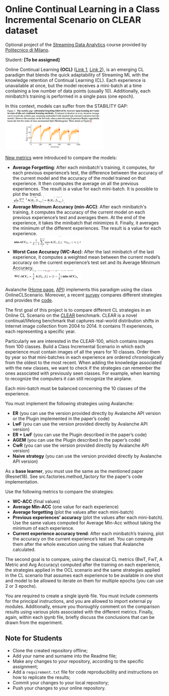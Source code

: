 Online Continual Learning in a Class Incremental Scenario on CLEAR dataset
============

Optional project of the [Streaming Data Analytics](http://emanueledellavalle.org/teaching/streaming-data-analytics-2023-24/) course provided by [Politecnico di Milano](https://www11.ceda.polimi.it/schedaincarico/schedaincarico/controller/scheda_pubblica/SchedaPublic.do?&evn_default=evento&c_classe=811164&polij_device_category=DESKTOP&__pj0=0&__pj1=d563c55e73c3035baf5b0bab2dda086b).

Student: **[To be assigned]**

Online Continual Learning **(OCL)** ([Link 1](https://arxiv.org/abs/2003.09114), [Link 2](https://arxiv.org/abs/2101.10423)), is an emerging CL paradigm that blends the quick adaptability of Streaming ML with the knowledge retention of Continual Learning (CL). Each experience is unavailable at once, but the model receives a mini-batch at a time containing a low number of data points (usually 10). Additionally, each minibatch’s training is performed in a single pass (one epoch).

In this context, models can suffer from the STABILITY GAP: \
![plot](./images/stability_gap.png)


[New metrics](https://arxiv.org/abs/2205.13452) were introduced to compare the models:
- **Average Forgetting**: After each minibatch's training, it computes, for each previous experience’s test, the difference between the accuracy of the current model and the accuracy of the model trained on that experience. It then computes the average on all the previous experiences. The result is a value for each mini-batch. It is possible to plot the trend. \
![plot](./images/average_forgetting.png)
- **Average Minimum Accuracy (min-ACC)**: After each minibatch's training, it computes the accuracy of the current model on each previous experience’s test and averages them. At the end of the experience, it takes the minibatch that minimizes it. Finally, it averages the minimum of the different experiences. The result is a value for each experience. \
![plot](./images/min_acc.png)
- **Worst Case Accuracy (WC-Acc)**: After the last minibatch of the last experience, it computes a weighted mean between the current model’s accuracy on the current experience’s test set and its Average Minimum Accuracy. \
![plot](./images/wc_acc.png)

Avalanche ([Home page](https://avalanche.continualai.org/), [API](https://avalanche-api.continualai.org/en/v0.3.1/)) implements this paradigm using the class OnlineCLScenario.
Moreover, a recent [survey](https://arxiv.org/abs/2308.10328) compares different strategies and provides the [code](https://github.com/AlbinSou/ocl_survey).


The first goal of this project is to compare different CL strategies in an Online CL Scenario on the [CLEAR](https://linzhiqiu.gitbook.io/the-clear-benchmark/) benchmark. CLEAR is a novel continual/lifelong benchmark that captures real-world distribution shifts in Internet image collection from 2004 to 2014. It contains 11 experiences, each representing a specific year. 

Particularly we are interested in the CLEAR-100, which contains images from 100 classes. Build a Class Incremental Scenario in which each experience must contain images of all the years for 10 classes. Order them by year so that mini-batches in each experience are ordered chronologically from the oldest to the most recent. When adding the knowledge associated with the new classes, we want to check if the strategies can remember the ones associated with previously seen classes. For example, when learning to recognize the computers it can still recognize the airplane.


Each mini-batch must be balanced concerning the 10 classes of the experience.

You must implement the following strategies using Avalanche:
- **ER** (you can use the version provided directly by Avalanche API version or the Plugin implemented in the paper’s code)
- **LwF** (you can use the version provided directly by Avalanche API version)
- **ER + LwF** (you can use the Plugin described in the paper’s code)
- **AGEM** (you can use the Plugin described in the paper’s code)
- **CwR** (you can use the version provided directly by Avalanche API version)
- **Naive strategy** (you can use the version provided directly by Avalanche API version)

As a **base learner**, you must use the same as the mentioned paper (Resnet18).
See src.factories.method_factory for the paper's code implementation.

Use the following metrics to compare the strategies:
- **WC-ACC** (final values)
- **Average Min-ACC** (one value for each experience)
- **Average forgetting** (plot the values after each mini-batch)
- **Previous experiences’ accuracy** (plot the values after each mini-batch). Use the same values computed for Average Min-Acc without taking the minimum of each experience. 
- **Current experience accuracy trend**: After each minibatch’s training,  plot the accuracy on the current experience’s test set. 
You can compute them after the whole execution using the values that Avalanche calculated.

The second goal is to compare, using the classical CL metrics (BwT, FwT, A Metric and Avg Accuracy) computed after the training on each experience, the strategies applied in the OCL scenario and the same strategies applied in the CL scenario that assumes each experience to be available in one shot and model to be allowed to iterate on them for multiple epochs (you can use 2 or 3 epochs).

You are required to create a single ipynb file. You must include comments for the principal instructions, and you are allowed to import external py modules. Additionally, ensure you thoroughly comment on the comparison results using various plots associated with the different metrics. Finally, again, within each ipynb file, briefly discuss the conclusions that can be drawn from the experiment.

## Note for Students

* Clone the created repository offline;
* Add your name and surname into the Readme file;
* Make any changes to your repository, according to the specific assignment;
* Add a `requirement.txt` file for code reproducibility and instructions on how to replicate the results;
* Commit your changes to your local repository;
* Push your changes to your online repository.

